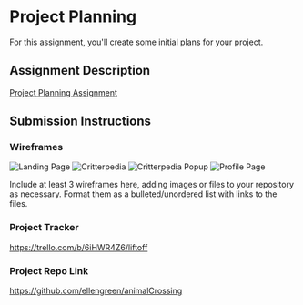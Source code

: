 # Project Planning
For this assignment, you'll create some initial plans for your project.

## Assignment Description
[Project Planning Assignment](https://education.launchcode.org/liftoff/modules/assignments/project-planning)

## Submission Instructions

### Wireframes

![Landing Page](/images/landing.tif)
![Critterpedia](/images/critterMain.tif)
![Critterpedia Popup](/images/critterPopup.tif)
![Profile Page](/images/profile.tif)


Include at least 3 wireframes here, adding images or files to your repository as necessary. Format them as a bulleted/unordered list with links to the files.

### Project Tracker

https://trello.com/b/6iHWR4Z6/liftoff

### Project Repo Link

https://github.com/ellengreen/animalCrossing